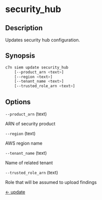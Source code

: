 # security_hub

## Description

Updates security hub configuration.

## Synopsis

```bash
c7n siem update security_hub
    [--product_arn <text>]
    [--region <text>]
    [--tenant_name <text>]
    [--trusted_role_arn <text>]
```

## Options

`--product_arn` (text) 

ARN of security product

`--region` (text) 

AWS region name

`--tenant_name` (text) 

Name of related tenant

`--trusted_role_arn` (text) 

Role that will be assumed to upload findings


[← update](./index.md)